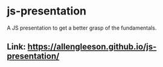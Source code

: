 # js-presentation

A JS presentation to get a better grasp of the fundamentals.

## Link: https://allengleeson.github.io/js-presentation/
